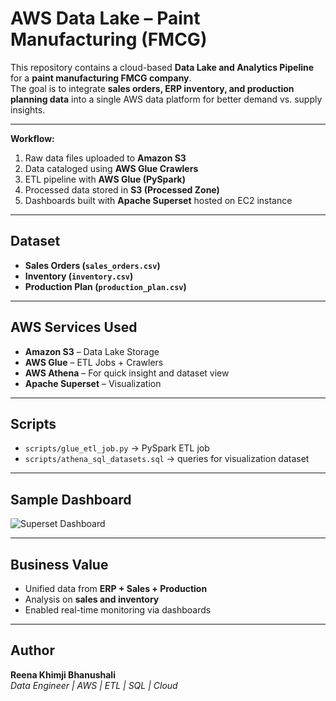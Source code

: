 # AWS Data Lake – Paint Manufacturing (FMCG)

This repository contains a cloud-based **Data Lake and Analytics Pipeline** for a **paint manufacturing FMCG company**.  
The goal is to integrate **sales orders, ERP inventory, and production planning data** into a single AWS data platform for better demand vs. supply insights.

---

**Workflow:**
1. Raw data files uploaded to **Amazon S3**
2. Data cataloged using **AWS Glue Crawlers**
3. ETL pipeline with **AWS Glue (PySpark)**
4. Processed data stored in **S3 (Processed Zone)**
5. Dashboards built with **Apache Superset** hosted on EC2 instance

---

## Dataset
- **Sales Orders (`sales_orders.csv`)**
- **Inventory (`inventory.csv`)**
- **Production Plan (`production_plan.csv`)**

---

## AWS Services Used
- **Amazon S3** – Data Lake Storage  
- **AWS Glue** – ETL Jobs + Crawlers  
- **AWS Athena** – For quick insight and dataset view   
- **Apache Superset** – Visualization  

---

## Scripts
- `scripts/glue_etl_job.py` → PySpark ETL job  
- `scripts/athena_sql_datasets.sql` → queries for visualization dataset

---

## Sample Dashboard
![Superset Dashboard](dashboards/analysis-dashboard.jpg)

---

## Business Value
- Unified data from **ERP + Sales + Production**  
- Analysis on **sales and inventory**  
- Enabled real-time monitoring via dashboards  

---

## Author
**Reena Khimji Bhanushali**  
*Data Engineer | AWS | ETL | SQL | Cloud* 
